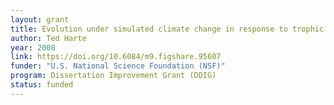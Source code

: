```yaml
---
layout: grant
title: Evolution under simulated climate change in response to trophic shifts
author: Ted Harte
year: 2008
link: https://doi.org/10.6084/m9.figshare.95607
funder: "U.S. National Science Foundation (NSF)"
program: Dissertation Improvement Grant (DDIG)
status: funded
---
```

